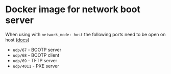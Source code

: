 # Docker image for network boot server

When using with `network_mode: host` the following ports need to be open on
host
([docs](https://docs.microsoft.com/en-us/previous-versions/windows/it-pro/windows-server-2012-r2-and-2012/mt670791(v=ws.11)))

- `udp/67` - BOOTP server
- `udp/68` - BOOTP client
- `udp/69` - TFTP server
- `udp/4011` - PXE server
